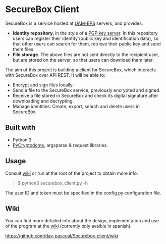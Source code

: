 # SecureBox Client

SecureBox is a service hosted at [UAM-EPS](https://www.uam.es/EPS/Home.htm?language=en) servers, and provides:
- **Identity repository**, in the style of a [PGP key server](https://pgp.mit.edu/). In this repository users can register their identity (public key and identification data), so that other users can search for them, retrieve their public key and send them files.
- **File storage**. The above files are not sent directly to the recipient user, but are stored on the server, so that users can download them later.

The aim of this project is building a client for SecureBox, which interacts with SecureBox over API REST. It will be able to:
- Encrypt and sign files locally.
- Send a file to the SecureBox service, previously encrypted and signed.
- Receive a file stored in SecureBox and check its digital signature after downloading and decrypting.
- Manage identities: Create, export, search and delete users in SecureBox.

## Built with

- Python 3
- [PyCryptodome](https://pycryptodome.readthedocs.io/en/latest/src/installation.html), argsparse & request libraries.


## Usage
Consult [wiki](https://github.com/dav-pascual/Securebox-client/wiki/SecureBox-Client#uso-del-programa) or run at the root of the project to obtain more info:
> $ python3 securebox_client.py -h

The user ID and token must be specified in the config.py configuration file.

## Wiki
You can find more detailed info about the design, implementation and use of the program at the [wiki](https://github.com/dav-pascual/Securebox-client/wiki/SecureBox-Client#uso-del-programa) (currently only avaible in spanish).

https://github.com/dav-pascual/Securebox-client/wiki
